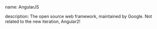 name: AngularJS

description: The open source web framework, maintained by Google. Not related to the new iteration, Angular2!

